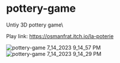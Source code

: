 # pottery-game
Untiy 3D pottery game\

Play link: https://osmanfrat.itch.io/la-poterie

![pottery-game 7_14_2023 9_14_57 PM](https://github.com/OsmanFrat/pottery-game/assets/69113898/551fb412-b695-4a76-bb7d-aad0ccd74c35)
![pottery-game 7_14_2023 9_14_29 PM](https://github.com/OsmanFrat/pottery-game/assets/69113898/d2a44c7f-8b6f-4745-8d94-6c9b354527d7)
